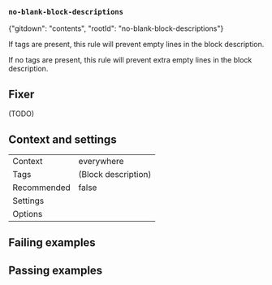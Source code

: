 ### `no-blank-block-descriptions`

{"gitdown": "contents", "rootId": "no-blank-block-descriptions"}

If tags are present, this rule will prevent empty lines in the
block description.

If no tags are present, this rule will prevent extra empty lines
in the block description.

## Fixer

(TODO)

## Context and settings

|||
|---|---|
|Context|everywhere|
|Tags|(Block description)|
|Recommended|false|
|Settings||
|Options||

## Failing examples

<!-- assertions-failing noBlankBlockDescriptions -->

## Passing examples

<!-- assertions-passing noBlankBlockDescriptions -->
